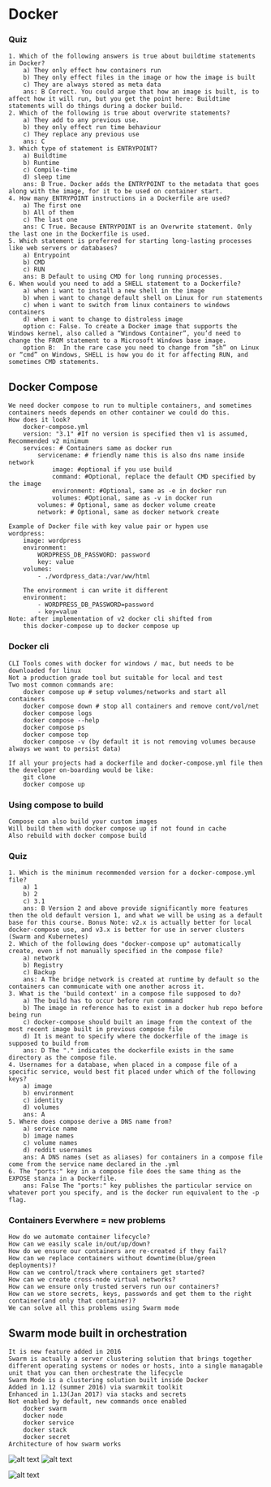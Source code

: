 # Docker
### Quiz
    1. Which of the following answers is true about buildtime statements in Docker?
        a) They only effect how containers run
        b) They only effect files in the image or how the image is built
        c) They are always stored as meta data
        ans: B Correct. You could argue that how an image is built, is to affect how it will run, but you get the point here: Buildtime statements will do things during a docker build.
    2. Which of the following is true about overwrite statements?
        a) They add to any previous use.
        b) they only effect run time behaviour
        c) They replace any previous use
        ans: C
    3. Which type of statement is ENTRYPOINT?
        a) Buildtime
        b) Runtime
        c) Compile-time
        d) sleep time
        ans: B True. Docker adds the ENTRYPOINT to the metadata that goes along with the image, for it to be used on container start.
    4. How many ENTRYPOINT instructions in a Dockerfile are used?
        a) The first one
        b) All of them
        c) The last one
        ans: C True. Because ENTRYPOINT is an Overwrite statement. Only the last one in the Dockerfile is used.
    5. Which statement is preferred for starting long-lasting processes like web servers or databases?
        a) Entrypoint
        b) CMD
        c) RUN
        ans: B Default to using CMD for long running processes.
    6. When would you need to add a SHELL statement to a Dockerfile?
        a) when i want to install a new shell in the image
        b) when i want to change default shell on Linux for run statements
        c) when i want to switch from linux containers to windows containers
        d) when i want to change to distroless image
        option c: False. To create a Docker image that supports the Windows kernel, also called a “Windows Container”, you’d need to change the FROM statement to a Microsoft Windows base image.
        option B:  In the rare case you need to change from “sh” on Linux or “cmd” on Windows, SHELL is how you do it for affecting RUN, and sometimes CMD statements.
## Docker Compose
    We need docker compose to run to multiple containers, and sometimes containers needs depends on other container we could do this.
    How does it look?
        docker-compose.yml
        version: "3.1" #If no version is specified then v1 is assumed, Recommended v2 minimum
        services: # Containers same as docker run
            servicename: # friendly name this is also dns name inside network
                image: #optional if you use build
                command: #Optional, replace the default CMD specified by the image
                environment: #Optional, same as -e in docker run
                volumes: #Optional, same as -v in docker run
            volumes: # Optional, same as docker volume create
            network: # Optional, same as docker network create
    
    Example of Docker file with key value pair or hypen use
    wordpress:
        image: wordpress
        environment:
            WORDPRESS_DB_PASSWORD: password
            key: value
        volumes:
            - ./wordpress_data:/var/ww/html
        
        The environment i can write it different
        environment:
            - WORDPRESS_DB_PASSWORD=password
            - key=value
    Note: after implementation of v2 docker cli shifted from
        this docker-compose up to docker compose up
### Docker cli
    CLI Tools comes with docker for windows / mac, but needs to be downloaded for linux
    Not a production grade tool but suitable for local and test
    Two most common commands are:
        docker compose up # setup volumes/networks and start all containers
        docker compose down # stop all containers and remove cont/vol/net
        docker compose logs
        docker compose --help
        docker compose ps
        docker compose top
        docker compose -v (by default it is not removing volumes because always we want to persist data)
    
    If all your projects had a dockerfile and docker-compose.yml file then the developer on-boarding would be like:
        git clone
        docker compose up
### Using compose to build
    Compose can also build your custom images
    Will build them with docker compose up if not found in cache
    Also rebuild with docker compose build
### Quiz
    1. Which is the minimum recommended version for a docker-compose.yml file?
        a) 1
        b) 2
        c) 3.1
        ans: B Version 2 and above provide significantly more features then the old default version 1, and what we will be using as a default base for this course. Bonus Note: v2.x is actually better for local docker-compose use, and v3.x is better for use in server clusters (Swarm and Kubernetes)
    2. Which of the following does "docker-compose up" automatically create, even if not manually specified in the compose file?
        a) network
        b) Registry
        c) Backup
        ans: A The bridge network is created at runtime by default so the containers can communicate with one another across it.
    3. What is the 'build context' in a compose file supposed to do?
        a) The build has to occur before run command
        b) The image in reference has to exist in a docker hub repo before being run
        c) docker-compose should built an image from the context of the most recent image built in previous compose file
        d) It is meant to specify where the dockerfile of the image is supposed to build from
        ans: D The "." indicates the dockerfile exists in the same directory as the compose file.
    4. Usernames for a database, when placed in a compose file of a specific service, would best fit placed under which of the following keys?
        a) image
        b) environment
        c) identity
        d) volumes
        ans: A
    5. Where does compose derive a DNS name from?
        a) service name
        b) image names
        c) volume names
        d) reddit usernames
        ans: A DNS names (set as aliases) for containers in a compose file come from the service name declared in the .yml
    6. The "ports:" key in a compose file does the same thing as the EXPOSE stanza in a Dockerfile.
        ans: False The "ports:" key publishes the particular service on whatever port you specify, and is the docker run equivalent to the -p flag.
### Containers Everwhere = new problems
    How do we automate container lifecycle?
    How can we easily scale in/out/up/down?
    How do we ensure our containers are re-created if they fail?
    How can we replace containers without downtime(blue/green deployments)?
    How can we control/track where containers get started?
    How can we create cross-node virtual networks?
    How can we ensure only trusted servers run our containers?
    How can we store secrets, keys, passwords and get them to the right container(and only that container)?
    We can solve all this problems using Swarm mode
## Swarm mode built in orchestration
    It is new feature added in 2016
    Swarm is actually a server clustering solution that brings together different operating systems or nodes or hosts, into a single managable unit that you can then orchestrate the lifecycle
    Swarm Mode is a clustering solution built inside Docker
    Added in 1.12 (summer 2016) via swarmkit toolkit
    Enhanced in 1.13(Jan 2017) via stacks and secrets
    Not enabled by default, new commands once enabled
        docker swarm
        docker node
        docker service
        docker stack
        docker secret
    Architecture of how swarm works 
![alt text](tcsglobal.udemy.com_course_docker-mastery_learn_lecture_6775936.png)
![alt text](<tcsglobal.udemy.com_course_docker-mastery_learn_lecture_6775936 (1).png>)

![alt text](<tcsglobal.udemy.com_course_docker-mastery_learn_lecture_6775936 (2).png>)

        
